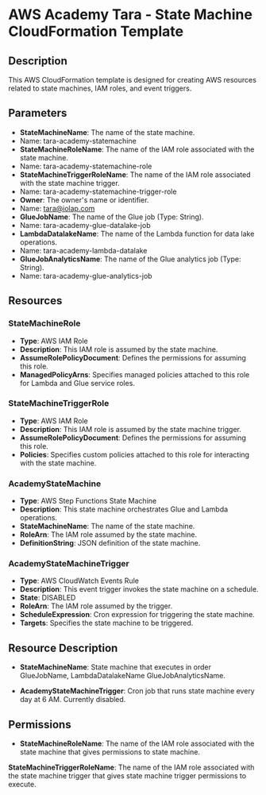 # AWS Academy Tara - State Machine CloudFormation Template

## Description
This AWS CloudFormation template is designed for creating AWS resources related to state machines, IAM roles, and event triggers. 

## Parameters
- **StateMachineName**: The name of the state machine.
- Name: tara-academy-statemachine
- **StateMachineRoleName**: The name of the IAM role associated with the state machine.
- Name: tara-academy-statemachine-role
- **StateMachineTriggerRoleName**: The name of the IAM role associated with the state machine trigger.
- Name: tara-academy-statemachine-trigger-role
- **Owner**: The owner's name or identifier.
- Name: tara@iolap.com
- **GlueJobName**: The name of the Glue job (Type: String).
- Name: tara-academy-glue-datalake-job
- **LambdaDatalakeName**: The name of the Lambda function for data lake operations.
- Name: tara-academy-lambda-datalake
- **GlueJobAnalyticsName**: The name of the Glue analytics job (Type: String).
- Name: tara-academy-glue-analytics-job

## Resources

### StateMachineRole
- **Type**: AWS IAM Role
- **Description**: This IAM role is assumed by the state machine.
- **AssumeRolePolicyDocument**: Defines the permissions for assuming this role.
- **ManagedPolicyArns**: Specifies managed policies attached to this role for Lambda and Glue service roles.

### StateMachineTriggerRole
- **Type**: AWS IAM Role
- **Description**: This IAM role is assumed by the state machine trigger.
- **AssumeRolePolicyDocument**: Defines the permissions for assuming this role.
- **Policies**: Specifies custom policies attached to this role for interacting with the state machine.

### AcademyStateMachine
- **Type**: AWS Step Functions State Machine
- **Description**: This state machine orchestrates Glue and Lambda operations.
- **StateMachineName**: The name of the state machine.
- **RoleArn**: The IAM role assumed by the state machine.
- **DefinitionString**: JSON definition of the state machine.

### AcademyStateMachineTrigger
- **Type**: AWS CloudWatch Events Rule
- **Description**: This event trigger invokes the state machine on a schedule.
- **State**: DISABLED
- **RoleArn**: The IAM role assumed by the trigger.
- **ScheduleExpression**: Cron expression for triggering the state machine.
- **Targets**: Specifies the state machine to be triggered.

## Resource Description

- **StateMachineName**:  State machine that executes in order GlueJobName, LambdaDatalakeName
GlueJobAnalyticsName.

- **AcademyStateMachineTrigger**: Cron job that runs state machine every day at 6 AM. 
Currently disabled.

## Permissions

- **StateMachineRoleName**: The name of the IAM role associated with the state machine that gives
permissions to state machine.

**StateMachineTriggerRoleName**: The name of the IAM role associated with the state machine trigger
that gives state machine trigger permissions to execute.

